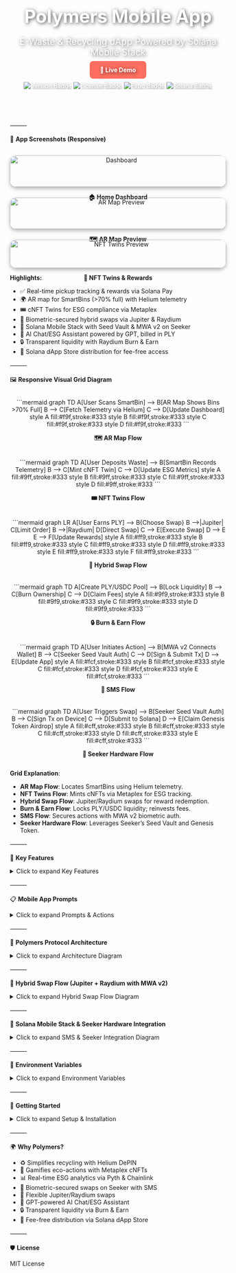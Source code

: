 <!-- HERO SECTION -->

<div align="center" style="background: url('https://via.placeholder.com/1200x300?text=Polymers+Hero+Banner') no-repeat center/cover; border-radius: 15px; padding: 60px 20px; color: white; text-shadow: 2px 2px 8px rgba(0,0,0,0.7);">

<h1 style="font-size: 3em; margin-bottom: 10px;">Polymers Mobile App</h1>
<p style="font-size: 1.5em; margin-bottom: 20px;">E-Waste & Recycling dApp Powered by Solana Mobile Stack</p>

<a href="https://your-live-demo-link.com" style="background: #ff6f61; color: white; padding: 12px 24px; border-radius: 8px; text-decoration: none; font-weight: bold;">🚀 Live Demo</a>

<div style="margin-top: 20px;">
<img src="https://img.shields.io/badge/version-1.0%20Beta-blue" alt="Version Badge"/>
<img src="https://img.shields.io/badge/license-MIT-green" alt="License Badge"/>
<img src="https://img.shields.io/badge/Expo-React%20Native-yellow" alt="Expo Badge"/>
<img src="https://img.shields.io/badge/Solana-Blockchain-blueviolet" alt="Solana Badge"/>
</div>
</div>

⸻

🎨 **App Screenshots (Responsive)**

<div style="display: flex; flex-wrap: wrap; justify-content: center; gap: 25px; margin-top: 30px;">

<div style="flex: 1 1 260px; text-align: center; position: relative;">
<img src="https://via.placeholder.com/260x500?text=Dashboard" alt="Dashboard" style="width: 100%; border-radius: 15px; box-shadow: 0 4px 10px rgba(0,0,0,0.3); transition: transform 0.3s ease;" onmouseover="this.style.transform='scale(1.05)';" onmouseout="this.style.transform='scale(1)';"/>
<div style="position: absolute; top: 0; left: 0; right: 0; bottom: 0; background: rgba(0,0,0,0.5); opacity: 0; border-radius: 15px; display: flex; align-items: center; justify-content: center; color: white; font-weight: bold; transition: opacity 0.3s ease;" onmouseover="this.style.opacity='1';" onmouseout="this.style.opacity='0';">View Dashboard</div>
<p><b>🏠 Home Dashboard</b></p>
</div>

<div style="flex: 1 1 260px; text-align: center; position: relative;">
<img src="https://via.placeholder.com/260x500?text=AR+Map" alt="AR Map Preview" style="width: 100%; border-radius: 15px; box-shadow: 0 4px 10px rgba(0,0,0,0.3); transition: transform 0.3s ease;" onmouseover="this.style.transform='scale(1.05)';" onmouseout="this.style.transform='scale(1)';"/>
<div style="position: absolute; top: 0; left: 0; right: 0; bottom: 0; background: rgba(0,0,0,0.5); opacity: 0; border-radius: 15px; display: flex; align-items: center; justify-content: center; color: white; font-weight: bold; transition: opacity 0.3s ease;" onmouseover="this.style.opacity='1';" onmouseout="this.style.opacity='0';">Explore AR Map</div>
<p><b>🗺️ AR Map Preview</b></p>
</div>

<div style="flex: 1 1 260px; text-align: center; position: relative;">
<img src="https://via.placeholder.com/260x500?text=NFT+Twins" alt="NFT Twins Preview" style="width: 100%; border-radius: 15px; box-shadow: 0 4px 10px rgba(0,0,0,0.3); transition: transform 0.3s ease;" onmouseover="this.style.transform='scale(1.05)';" onmouseout="this.style.transform='scale(1)';"/>
<div style="position: absolute; top: 0; left: 0; right: 0; bottom: 0; background: rgba(0,0,0,0.5); opacity: 0; border-radius: 15px; display: flex; align-items: center; justify-content: center; color: white; font-weight: bold; transition: opacity 0.3s ease;" onmouseover="this.style.opacity='1';" onmouseout="this.style.opacity='0';">Check NFT Twins</div>
<p><b>🎨 NFT Twins & Rewards</b></p>
</div>

</div>

**Highlights:**
- ✅ Real-time pickup tracking & rewards via Solana Pay
- 🌍 AR map for SmartBins (>70% full) with Helium telemetry
- 🎟️ cNFT Twins for ESG compliance via Metaplex
- 🔄 Biometric-secured hybrid swaps via Jupiter & Raydium
- 🔐 Solana Mobile Stack with Seed Vault & MWA v2 on Seeker
- 🤖 AI Chat/ESG Assistant powered by GPT, billed in PLY
- 🔒 Transparent liquidity with Raydium Burn & Earn
- 📱 Solana dApp Store distribution for fee-free access

⸻

🖼️ **Responsive Visual Grid Diagram**

<div style="display: flex; flex-wrap: wrap; justify-content: center; gap: 20px; margin-top: 30px;">

<div style="flex: 1 1 280px; text-align: center;">
```mermaid
graph TD
    A[User Scans SmartBin] --> B[AR Map Shows Bins >70% Full]
    B --> C[Fetch Telemetry via Helium]
    C --> D[Update Dashboard]
    style A fill:#f9f,stroke:#333
    style B fill:#f9f,stroke:#333
    style C fill:#f9f,stroke:#333
    style D fill:#f9f,stroke:#333
```
<p><b>🗺️ AR Map Flow</b></p>
</div>

<div style="flex: 1 1 280px; text-align: center;">
```mermaid
graph TD
    A[User Deposits Waste] --> B[SmartBin Records Telemetry]
    B --> C[Mint cNFT Twin]
    C --> D[Update ESG Metrics]
    style A fill:#9ff,stroke:#333
    style B fill:#9ff,stroke:#333
    style C fill:#9ff,stroke:#333
    style D fill:#9ff,stroke:#333
```
<p><b>🎟️ NFT Twins Flow</b></p>
</div>

<div style="flex: 1 1 280px; text-align: center;">
```mermaid
graph LR
    A[User Earns PLY] --> B{Choose Swap}
    B -->|Jupiter| C[Limit Order]
    B -->|Raydium| D[Direct Swap]
    C --> E[Execute Swap]
    D --> E
    E --> F[Update Rewards]
    style A fill:#ff9,stroke:#333
    style B fill:#ff9,stroke:#333
    style C fill:#ff9,stroke:#333
    style D fill:#ff9,stroke:#333
    style E fill:#ff9,stroke:#333
    style F fill:#ff9,stroke:#333
```
<p><b>🔄 Hybrid Swap Flow</b></p>
</div>

<div style="flex: 1 1 280px; text-align: center;">
```mermaid
graph TD
    A[Create PLY/USDC Pool] --> B[Lock Liquidity]
    B --> C[Burn Ownership]
    C --> D[Claim Fees]
    style A fill:#9f9,stroke:#333
    style B fill:#9f9,stroke:#333
    style C fill:#9f9,stroke:#333
    style D fill:#9f9,stroke:#333
```
<p><b>🔒 Burn & Earn Flow</b></p>
</div>

<div style="flex: 1 1 280px; text-align: center;">
```mermaid
graph TD
    A[User Initiates Action] --> B[MWA v2 Connects Wallet]
    B --> C[Seeker Seed Vault Auth]
    C --> D[Sign & Submit Tx]
    D --> E[Update App]
    style A fill:#fcf,stroke:#333
    style B fill:#fcf,stroke:#333
    style C fill:#fcf,stroke:#333
    style D fill:#fcf,stroke:#333
    style E fill:#fcf,stroke:#333
```
<p><b>🔐 SMS Flow</b></p>
</div>

<div style="flex: 1 1 280px; text-align: center;">
```mermaid
graph TD
    A[User Triggers Swap] --> B[Seeker Seed Vault Auth]
    B --> C[Sign Tx on Device]
    C --> D[Submit to Solana]
    D --> E[Claim Genesis Token Airdrop]
    style A fill:#cff,stroke:#333
    style B fill:#cff,stroke:#333
    style C fill:#cff,stroke:#333
    style D fill:#cff,stroke:#333
    style E fill:#cff,stroke:#333
```
<p><b>📱 Seeker Hardware Flow</b></p>
</div>

</div>

**Grid Explanation**:
- **AR Map Flow**: Locates SmartBins using Helium telemetry.
- **NFT Twins Flow**: Mints cNFTs via Metaplex for ESG tracking.
- **Hybrid Swap Flow**: Jupiter/Raydium swaps for reward redemption.
- **Burn & Earn Flow**: Locks PLY/USDC liquidity; reinvests fees.
- **SMS Flow**: Secures actions with MWA v2 biometric auth.
- **Seeker Hardware Flow**: Leverages Seeker’s Seed Vault and Genesis Token.

⸻

📱 **Key Features**

<details>
<summary>Click to expand Key Features</summary>

**🛒 Schedule Pickups**  
- Book e-waste/recycling pickups  
- Assign SmartBins  
- Track status in real-time  

**📊 SmartBin Telemetry**  
- Helium DePIN sensors for fill level, weight, contamination  
- Historical analytics  
- Automated Solana rewards  
- OTA updates via Expo  

**💰 Solana Rewards & NFT Twins**  
- Tokens: PLY, CARB, EWASTE  
- cNFT Twins for ESG compliance via Metaplex  
- Biometric swaps via Solana Pay, Jupiter, Raydium  
- Gamified missions & leaderboards  

**🔮 Predictive Analytics & ESG**  
- Predict fill levels & collection times with Chainlink  
- ESG metrics (e.g., carbon footprint) via Pyth  
- AI Chat/ESG Assistant powered by GPT  

**🔒 Burn & Earn Liquidity**  
- Lock PLY/USDC pools for trust  
- Burn ownership for transparency  
- Reinvest fees in rewards  

**🔐 Solana Mobile Stack & Seeker Hardware**  
- Seed Vault for secure key storage on Seeker  
- MWA v2 for biometric transaction signing  
- Solana Pay for QR/NFC payments  
- Genesis Token for airdrops & ecosystem perks  

**📲 Solana dApp Store**  
- Fee-free distribution for Polymers app  
- Optimized for Seeker’s Web3 features  

</details>

⸻

📋 **Mobile App Prompts**

<details>
<summary>Click to expand Prompts & Actions</summary>

| Category       | Prompt Example                              | Action / Flow                                                                 |
|----------------|---------------------------------------------|------------------------------------------------------------------------------|
| Pickups        | “Schedule pickup for tomorrow”             | Books pickup → assigns SmartBin → triggers rewards                           |
| SmartBins      | “Show bins >70% full”                      | AR map → Helium telemetry → dashboard update                                 |
| SmartBins      | “Add IoT reading”                          | Updates telemetry → analytics → rewards                                      |
| Rewards        | “Check PLY balance”                        | Queries Solana → updates wallet & NFT Twins                                  |
| Rewards        | “Swap 50 PLY to USDC”                      | MWA v2 biometric swap (Jupiter/Raydium) → updates balances                   |
| ESG            | “Show carbon footprint”                    | Computes from telemetry & NFT Twins → displays                               |
| Predictions    | “Predict Bin #12 collection”               | ML on telemetry → shows ETA via Chainlink                                    |
| AI Assistant   | “Explain my ESG impact”                    | GPT-powered response → billed in PLY → Dialect notifications                 |
| Gamification   | “Show leaderboard”                         | Retrieves missions/scores → updates display                                  |

</details>

⸻

🔧 **Polymers Protocol Architecture**

<details>
<summary>Click to expand Architecture Diagram</summary>

```mermaid
graph TD
    A["<img src='https://assets-global.website-files.com/60f1dc1ab2b21b7a4af4672d/614cd3eb78103a5e1c5e7e64_helium_logo_white.png' width='32' height='32'/> SmartBins IoT (Helium DePIN)"] --> B["<img src='https://your-polymers-logo-url.com/polymers.png' width='32' height='32'/> Polymers Protocol APIs"]
    B --> C["<img src='https://solana.com/assets/mainnet/brand/solana-logo-dark.svg' width='32' height='32'/> Solana On-Chain Programs"]
    C --> D["<img src='https://jup.ag/favicon.ico' width='32' height='32'/> Liquidity (Jupiter)"]
    C --> E["<img src='https://raydium.io/favicon.ico' width='32' height='32'/> Staking (Raydium)"]
    C --> F["<img src='https://pyth.network/favicon.ico' width='32' height='32'/> Oracles (Pyth+Chainlink)"]
    C --> G["<img src='https://metaplex.com/favicon.ico' width='32' height='32'/> NFT Twins (Metaplex)"]
    C --> H["<img src='https://openai.com/favicon.ico' width='32' height='32'/> AI Chat / ESG Assistant"]
    B --> I["<img src='https://dialect.to/favicon.ico' width='32' height='32'/> Messaging + Blinks (Dialect)"]
    I --> J[Mobile & Web Apps]
    J --> K[Users: Wallets + Rewards + ESG]

    %% Color Palette
    style A fill:#4CAF50,stroke:#FFFFFF,color:#FFFFFF
    style B fill:#388E3C,stroke:#FFFFFF,color:#FFFFFF
    style C fill:#66BB6A,stroke:#FFFFFF,color:#FFFFFF
    style D fill:#81C784,stroke:#FFFFFF,color:#FFFFFF
    style E fill:#81C784,stroke:#FFFFFF,color:#FFFFFF
    style F fill:#81C784,stroke:#FFFFFF,color:#FFFFFF
    style G fill:#A5D6A7,stroke:#FFFFFF,color:#FFFFFF
    style H fill:#66BB6A,stroke:#C2185B,color:#FFFFFF
    style I fill:#2E7D32,stroke:#FFFFFF,color:#FFFFFF
    style J fill:#C8E6C9,stroke:#FFFFFF,color:#FFFFFF
    style K fill:#C8E6C9,stroke:#FFFFFF,color:#FFFFFF

    %% Container Styling
    subgraph Polymers_Protocol [Polymers Protocol]
        direction TB
        style Polymers_Protocol fill:#1E1E1E,stroke:#F5F5F5,stroke-width:2px
        B
        C
        D
        E
        F
        G
        H
        I
        J
        K
    end
```

**Architecture Explanation**:
- **SmartBins IoT (Helium)**: DePIN sensors for real-time telemetry (#4CAF50).
- **Polymers APIs**: Core backend for data aggregation (#388E3C).
- **Solana Programs**: On-chain logic for rewards and swaps (#66BB6A).
- **Liquidity/Staking (Jupiter/Raydium)**: PLY/USDC pools and staking (#81C784).
- **Oracles (Pyth+Chainlink)**: Price feeds and analytics (#81C784).
- **NFT Twins (Metaplex)**: ESG-compliant cNFTs (#A5D6A7).
- **AI Chat/ESG Assistant (GPT)**: PLY-billed queries with gradient highlight (#66BB6A→#C2185B).
- **Messaging (Dialect)**: Blinks and notifications (#2E7D32).
- **Apps/Users**: Mobile/Web interfaces for wallets and ESG (#C8E6C9).
- **Container**: Dark gray background (#1E1E1E), light gray borders (#F5F5F5), white text (#FFFFFF).

**Logo Embeds**:
- **Helium**: `https://assets-global.website-files.com/60f1dc1ab2b21b7a4af4672d/614cd3eb78103a5e1c5e7e64_helium_logo_white.png`
- **Polymers**: Placeholder (`https://your-polymers-logo-url.com/polymers.png`); replace with your logo.
- **Solana**: `https://solana.com/assets/mainnet/brand/solana-logo-dark.svg`
- **Jupiter**: `https://jup.ag/favicon.ico`
- **Raydium**: `https://raydium.io/favicon.ico`
- **Pyth**: `https://pyth.network/favicon.ico`
- **Chainlink**: Combined with Pyth in label; use Pyth logo for simplicity.
- **Metaplex**: `https://metaplex.com/favicon.ico`
- **GPT**: `https://openai.com/favicon.ico` (proxy for GPT; replace if using a specific provider logo).
- **Dialect**: `https://dialect.to/favicon.ico`

**SVG Generation Instructions**:
1. **Install mermaid-cli**:
   ```bash
   npm install -g @mermaid-js/mermaid-cli
   ```
2. **Save Mermaid Code**:
   - Copy the Mermaid code above to `architecture.mmd`.
3. **Generate Base SVG**:
   ```bash
   mmdc -i architecture.mmd -o architecture.svg -b #1E1E1E
   ```
4. **Embed Logos in SVG**:
   - Open `architecture.svg` in Inkscape or Figma.
   - Replace `<img src='...'>` placeholders with actual `<image>` tags at node coordinates (e.g., x=10, y=10, width=32, height=32).
   - Example:
     ```xml
     <image x="10" y="10" width="32" height="32" xlink:href="https://assets-global.website-files.com/60f1dc1ab2b21b7a4af4672d/614cd3eb78103a5e1c5e7e64_helium_logo_white.png"/>
     ```
5. **Convert to PNG** (optional):
   ```bash
   mmdc -i architecture.mmd -o architecture.png -b #1E1E1E
   ```
6. **Embed in README**:
   - Upload `architecture.svg` or `architecture.png` to your repo (e.g., `/docs/assets/`).
   - Replace the Mermaid block with:
     ```markdown
     ![Architecture Diagram](/docs/assets/architecture.png)
     ```

**Note**: If you lack a Polymers logo, I can generate a mockup (e.g., green-themed recycling icon) upon request. Some favicon URLs (e.g., Jupiter, Raydium) may need resizing to 32x32px in an SVG editor for consistency.

</details>

⸻

🔄 **Hybrid Swap Flow (Jupiter + Raydium with MWA v2)**

<details>
<summary>Click to expand Hybrid Swap Flow Diagram</summary>

```mermaid
graph LR
    A[User Earns PLY] --> B{Choose Swap}
    B -->|Jupiter| C[Jupiter API Quote]
    C --> D[MWA v2 Biometric Auth]
    D --> E[Store Order On-Chain]
    E --> F[Keepers Monitor Price]
    F -->|Price Hit| G[Execute Swap]
    B -->|Raydium| H[Raydium SDK Quote]
    H --> I[MWA v2 Biometric Auth]
    I --> J[Submit to Helius RPC]
    G --> K[Helius Webhook]
    J --> K
    K --> L[Update Supabase & NFT Twins]
    L --> M[Refresh UI & Gamification]
```

**Flow Explanation**:
- **Jupiter**: Biometric-secured limit orders via MWA v2.
- **Raydium**: Immediate swaps with Seed Vault signing.
- **Unified UX**: Helius webhooks update Supabase, mint NFT Twins, and refresh AR map/leaderboards.

</details>

⸻

🔐 **Solana Mobile Stack & Seeker Hardware Integration**

<details>
<summary>Click to expand SMS & Seeker Integration Diagram</summary>

```mermaid
graph TD
    A[User Initiates Action] --> B[MWA v2 Connects Wallet]
    B --> C[Seeker Seed Vault Biometric Auth]
    C --> D{Auth Success?}
    D -->|Yes| E[Sign Tx: Swap/Mint]
    D -->|No| F[Retry or PIN Fallback]
    E --> G[Submit to Helius RPC]
    G --> H[Helius Webhook Confirms]
    H --> I[Update Supabase & App UI]
    I --> J[Claim Genesis Token Airdrop]
```

**Integration Explanation**:
- **Seed Vault**: Secures keys in Seeker’s hardware enclave; biometric auth for swaps/NFT mints.
- **MWA v2**: Connects to wallets (Phantom, Seed Vault) with `solana:` deep-links.
- **Solana Pay**: QR/NFC payments optimized for Seeker’s 5G/NFC.
- **Genesis Token**: Unlocks airdrops, enhancing Polymers’ rewards.
- **dApp Store**: Fee-free distribution for Polymers app.

</details>

⸻

🔑 **Environment Variables**

<details>
<summary>Click to expand Environment Variables</summary>

| Variable                     | Description                          | Example                              |
|------------------------------|--------------------------------------|--------------------------------------|
| NEXT_PUBLIC_SOLANA_RPC_URL   | Helius RPC endpoint                  | https://rpc.helius.dev?api-key=...   |
| NEXT_PUBLIC_SUPABASE_URL     | Supabase URL                         | https://xyzcompany.supabase.co       |
| NEXT_PUBLIC_SUPABASE_ANON_KEY| Supabase anon key                    | public-anon-key                      |
| PLY_MINT                     | PLY token mint                       | PLY_TOKEN_MINT_ADDRESS               |
| CARB_MINT                    | CARB token mint                      | CARB_TOKEN_MINT_ADDRESS              |
| EWASTE_MINT                  | EWASTE token mint                    | EWASTE_TOKEN_MINT_ADDRESS            |
| USDC_MINT                    | USDC token mint                      | EPjFWdd5AufqSSqeM2qN1xzybapC8G4wEGGkZwyTDt1v |
| REWARD_WALLET_ADDRESS        | Reward wallet key                    | REWARD_WALLET_PUBLIC_KEY             |
| PRIVY_APP_ID                 | Privy auth ID                        | privy-app-id                         |
| CHAINLINK_API_KEY            | Chainlink oracle key                 | chainlink-key                        |
| PYTH_API_KEY                 | Pyth oracle key                      | pyth-key                             |
| BUBBLEGUM_TREE_ID            | Bubblegum Merkle Tree ID             | TREE_PUBLIC_KEY                      |
| CANDY_MACHINE_ID             | Candy Machine ID                     | CANDY_MACHINE_PUBLIC_KEY             |
| HELIUS_API_KEY               | Helius Webhook key                   | helius-api-key                       |
| DIALECT_API_KEY              | Dialect messaging key                | dialect-key                          |
| NEXT_PUBLIC_ENV              | Environment (dev/test/prod)          | production                           |

</details>

⸻

🚀 **Getting Started**

<details>
<summary>Click to expand Setup & Installation</summary>

**Prerequisites**  
- Node.js ≥16, npm ≥8  
- Expo CLI: `npm install -g expo-cli`  
- Solana CLI  
- Supabase (backend)  
- Privy.io (auth)  
- TensorFlow.js (analytics)  
- SDKs: `@solana/pay`, `@solana/web3.js`, `@solana/spl-token`, `@jup-ag/api`, `@raydium-io/raydium-sdk`, `@solana-mobile/mobile-wallet-adapter-protocol-web3js@^2.2.3`, `@solana/wallet-adapter-react@^0.15.35`, `react-native-get-random-values`, `buffer`, `expo-crypto`, `react-native-qrcode-svg`, `@metaplex-foundation/js`, `@pythnetwork/client`, `@chainlink/contracts`, `@dialectlabs/sdk`

**Installation**

```bash
git clone https://github.com/PolymersNetwork/polymers-recycling-app.git
cd polymers-recycling-app
npm ci
cp .env.example .env
# Configure environment variables
npx expo start
```

**Build & Deploy**

```bash
# iOS
npx eas build --platform ios
# Android (SMS & Seeker-optimized)
npx expo run:android
# OTA Updates
npx eas update
# Solana dApp Store Submission
npx pwabuilder build --platform android
# Submit via https://dappstore.solanamobile.com/publish
```

</details>

⸻

🌍 **Why Polymers?**

- ♻️ Simplifies recycling with Helium DePIN  
- 🎨 Gamifies eco-actions with Metaplex cNFTs  
- 📊 Real-time ESG analytics via Pyth & Chainlink  
- 🔐 Biometric-secured swaps on Seeker with SMS  
- 🔄 Flexible Jupiter/Raydium swaps  
- 🤖 GPT-powered AI Chat/ESG Assistant  
- 🔒 Transparent liquidity via Burn & Earn  
- 📱 Fee-free distribution via Solana dApp Store  

⸻

🛡 **License**

MIT License
